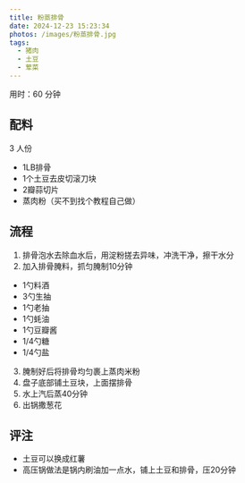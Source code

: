 ```yaml
---
title: 粉蒸排骨
date: 2024-12-23 15:23:34
photos: /images/粉蒸排骨.jpg
tags:
  - 猪肉
  - 土豆
  - 荤菜
---
```


用时：60 分钟

## 配料

3 人份

- 1LB排骨
- 1个土豆去皮切滚刀块
- 2瓣蒜切片
- 蒸肉粉（买不到找个教程自己做）

<!--more-->

## 流程

1. 排骨泡水去除血水后，用淀粉搓去异味，冲洗干净，擦干水分
2. 加入排骨腌料，抓匀腌制10分钟

- 1勺料酒
- 3勺生抽
- 1勺老抽
- 1勺蚝油
- 1勺豆瓣酱
- 1/4勺糖
- 1/4勺盐

3. 腌制好后将排骨均匀裹上蒸肉米粉
4. 盘子底部铺土豆块，上面摆排骨
5. 水上汽后蒸40分钟
6. 出锅撒葱花

## 评注

- 土豆可以换成红薯
- 高压锅做法是锅内刷油加一点水，铺上土豆和排骨，压20分钟
